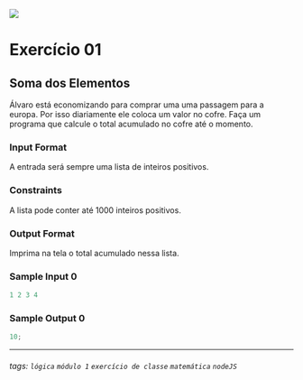 ![](https://i.imgur.com/xG74tOh.png)

# Exercício 01

## Soma dos Elementos

Álvaro está economizando para comprar uma uma passagem para a europa. Por isso diariamente ele coloca um valor no cofre. Faça um programa que calcule o total acumulado no cofre até o momento.

### Input Format

A entrada será sempre uma lista de inteiros positivos.

### Constraints

A lista pode conter até 1000 inteiros positivos.

### Output Format

Imprima na tela o total acumulado nessa lista.

### Sample Input 0

```javascript
1 2 3 4
```

### Sample Output 0

```javascript
10;
```

---

###### tags: `lógica` `módulo 1` `exercício de classe` `matemática` `nodeJS`
